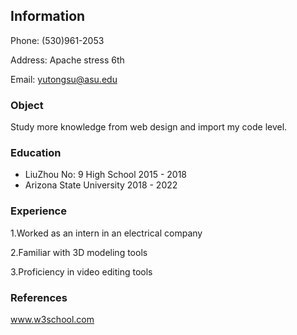 ## Information 

Phone: (530)961-2053

Address: Apache stress 6th

Email: yutongsu@asu.edu

### Object

Study more knowledge from web design and import my code level.

### Education
- LiuZhou No: 9 High School  2015 - 2018  
- Arizona State University  2018 - 2022

### Experience
1.Worked as an intern in an electrical company

2.Familiar with 3D modeling tools

3.Proficiency in video editing tools


### References

www.w3school.com
